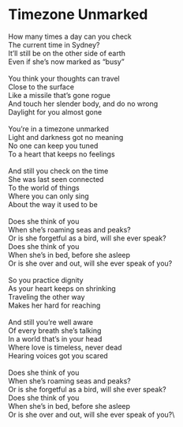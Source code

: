 # Timezone Unmarked

How many times a day can you check \
The current time in Sydney? \
It’ll still be on the other side of earth \
Even if she’s now marked as “busy” \
\
You think your thoughts can travel \
Close to the surface \
Like a missile that’s gone rogue \
And touch her slender body, and do no wrong \
Daylight for you almost gone \
\
You’re in a timezone unmarked \
Light and darkness got no meaning \
No one can keep you tuned \
To a heart that keeps no feelings \
\
And still you check on the time \
She was last seen connected \
To the world of things \
Where you can only sing \
About the way it used to be \
\
Does she think of you \
When she’s roaming seas and peaks? \
Or is she forgetful as a bird, will she ever speak? \
Does she think of you \
When she’s in bed, before she asleep \
Or is she over and out, will she ever speak of you?\
\
So you practice dignity \
As your heart keeps on shrinking \
Traveling the other way \
Makes her hard for reaching \
\
And still you’re well aware \
Of every breath she’s talking \
In a world that’s in your head \
Where love is timeless, never dead \
Hearing voices got you scared \
\
Does she think of you \
When she’s roaming seas and peaks? \
Or is she forgetful as a bird, will she ever speak? \
Does she think of you \
When she’s in bed, before she asleep \
Or is she over and out, will she ever speak of you?\
